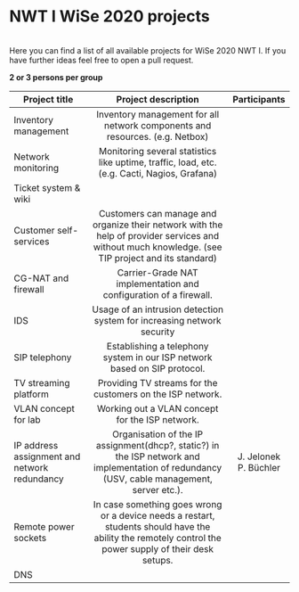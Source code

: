 # NWT I WiSe 2020 projects
<br/>
Here you can find a list of all available projects for WiSe 2020 NWT I.  
If you have further ideas feel free to open a pull request.  

**2 or 3 persons per group**

Project title | Project description | Participants
----------------------  | :---------------------------: | :--------------------:
Inventory management    | Inventory management for all network components and resources. (e.g. Netbox) | 
Network monitoring      | Monitoring several statistics like uptime, traffic, load, etc. (e.g. Cacti, Nagios, Grafana) | 
Ticket system & wiki    | |
Customer self-services  | Customers can manage and organize their network with the help of provider services and without much knowledge. (see TIP project and its standard) | 
CG-NAT and firewall     | Carrier-Grade NAT implementation and configuration of a firewall. | 
IDS                     | Usage of an intrusion detection system for increasing network security | 
SIP telephony           | Establishing a telephony system in our ISP network based on SIP protocol. | 
TV streaming platform   | Providing TV streams for the customers on the ISP network. | 
VLAN concept for lab    | Working out a VLAN concept for the ISP network.
IP address assignment and network redundancy | Organisation of the IP assignment(dhcp?, static?) in the ISP network and implementation of redundancy (USV, cable management, server etc.). | J. Jelonek<br/>P. Büchler
Remote power sockets    | In case something goes wrong or a device needs a restart, students should have the ability the remotely control the power supply of their desk setups. | 
DNS ||
